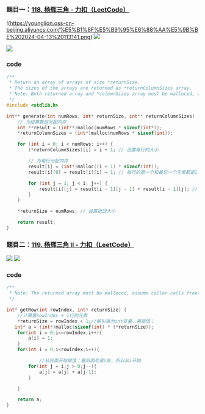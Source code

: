 ### 题目一：[118. 杨辉三角 - 力扣（LeetCode）](https://leetcode.cn/problems/pascals-triangle/description/)

!(https://younglion.oss-cn-beijing.aliyuncs.com/%E5%B1%8F%E5%B9%95%E6%88%AA%E5%9B%BE%202024-04-13%20113141.png)
![](https://younglion.oss-cn-beijing.aliyuncs.com/%E5%B1%8F%E5%B9%95%E6%88%AA%E5%9B%BE%202024-04-13%20112916.png)

![](https://younglion.oss-cn-beijing.aliyuncs.com/%E5%B1%8F%E5%B9%95%E6%88%AA%E5%9B%BE%202024-04-13%20113954.png)

### code

```c
/**
 * Return an array of arrays of size *returnSize.
 * The sizes of the arrays are returned as *returnColumnSizes array.
 * Note: Both returned array and *columnSizes array must be malloced, assume caller calls free().
 */
#include <stdlib.h> 

int** generate(int numRows, int* returnSize, int** returnColumnSizes) {
    // 为结果数组分配内存
    int **result = (int**)malloc(numRows * sizeof(int*));
    *returnColumnSizes = (int*)malloc(numRows * sizeof(int));

    for (int i = 0; i < numRows; i++) {
        (*returnColumnSizes)[i] = i + 1; // 设置每行的大小

        // 为每行分配内存
        result[i] = (int*)malloc((i + 1) * sizeof(int));
        result[i][0] = result[i][i] = 1; // 每行的第一个和最后一个元素都是1

        for (int j = 1; j < i; j++) {
            result[i][j] = result[i - 1][j - 1] + result[i - 1][j]; // 计算其他元素
        }
    }

    *returnSize = numRows; // 设置返回大小

    return result;
}
```



### 题目二：[119. 杨辉三角 II - 力扣（LeetCode）](https://leetcode.cn/problems/pascals-triangle-ii/description/)

![](https://younglion.oss-cn-beijing.aliyuncs.com/%E5%B1%8F%E5%B9%95%E6%88%AA%E5%9B%BE%202024-04-13%20120408.png)
![](https://younglion.oss-cn-beijing.aliyuncs.com/%E5%B1%8F%E5%B9%95%E6%88%AA%E5%9B%BE%202024-04-13%20120401.png)

### code

```c
/**
 * Note: The returned array must be malloced, assume caller calls free().
 */

int* getRow(int rowIndex, int* returnSize) {
    //计算第rowIndex + 1行的元素
    *returnSize = rowIndex + 1;//解引用为int变量，再赋值；
   int* a = (int*)malloc(sizeof(int) * (*returnSize));
    for(int i = 0;i<=rowIndex;i++){
        a[i] = 1;
    }
    for(int i = 0;i<rowIndex;i++){

            //从后面开始赋值；最后面处是i处，所以从i开始
        for(int j = i;j > 0;j--){
            a[j] = a[j] + a[j-1];
        }

    }

    return a;
}
```

